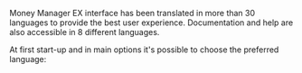Money Manager EX interface has been translated in more than 30 languages to provide the best user experience. Documentation and help are also accessible in 8 different languages.

At first start-up and in main options it's possible to choose the preferred language: